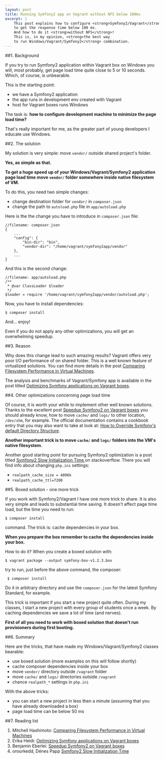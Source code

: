 ```yaml
---
layout: post
title: Running Symfony2 app on Vagrant without NFS below 100ms
excerpt: |
    This post explains how to configure <strong>Symfony2/Vagrant</strong>
    to get the response time below 100 ms.
    And how to do it <strong>without NFS</strong>!
    This is, in my opinion, <strong>the best way
    to run Windows/Vagrant/Symfony2</strong> combination.
---
```


##1. Background

If you try to run Symfony2 application within Vagrant
box on Windows you will, most probably,
get page load time quite close to 5 or 10 seconds.
Which, of course, is unbearable.

This is the starting point:

* we have a Symfony2 application
* the app runs in development env created with Vagrant
* host for Vagrant boxes runs Windows

The task is:
<strong>how to configure development machine to minimize the page load time?</strong>

That's really important for me, as the greater part of young
developers I educate use Windows.

##2. The solution

My solution is very simple: move `vendor/`
outside shared project's folder.

**Yes, as simple as that.**

<div class="alert alert-info" role="alert">
<strong>
<i class="fa fa-thumbs-o-up"></i>
To get a huge speed up of your Windows/Vagrant/Symfony2 application
page load time move <code>vendor/</code> folder somewhere inside native filesystem
of VM.
</strong>
</div>

To do this, you need two simple changes:

* change destination folder for `vendor/` in `composer.json`
* change the path to `autoload.php` file in `app/autoload.php`

Here is the the change you have to introduce in `composer.json` file:

    //filename: composer.json
    {
        ...
        "config": {
            "bin-dir": "bin",
            "vendor-dir": "/home/vagrant/symfony2app/vendor"
        },
        ...
    }

And this is the second change:

    //filename: app/autoload.php
    /**
     * @var ClassLoader $loader
     */
    $loader = require '/home/vagrant/symfony2app/vendor/autoload.php';

Now, you have to install dependencies:

    $ composer install

And... enjoy!

Even if you do not apply any other optimizations, you
will get an overwhelming speedup.

##3. Reason

Why does this change lead to such amazing results?
Vagrant offers very poor I/O performance of on shared folder.
This is a well known feature of virtualized solutions.
You can find more details in the post
<a href="http://mitchellh.com/comparing-filesystem-performance-in-virtual-machines">Comparing Filesystem Performance in Virtual Machines</a>.

The analysis and benchmarks of Vagrant/Symfony app
is available in the post titled
<a href="http://www.erikaheidi.com/blog/optimizing-symfony-applications-vagrant-boxes">
Optimizing Symfony applications on Vagrant boxes</a>.


##4. Other optimizations concerning page load time

Of course, it is worth your while to implement other well known
solutions. Thanks to the excellent post
<a href="http://www.whitewashing.de/2013/08/19/speedup_symfony2_on_vagrant_boxes.html">
Speedup Symfony2 on Vagrant boxes</a>
you should already know, how to move `cache/` and `logs/`
to other location, `/dev/shm`, for example.
The official documentation contains a cookbook entry that you may also want to take at look at:
<a href="http://symfony.com/doc/current/cookbook/configuration/override_dir_structure.html">
How to Override Symfony's default Directory Structure</a>.

<div class="alert alert-info" role="alert">
<strong>
<i class="fa fa-thumbs-o-up"></i>
Another important trick is to move
<code>cache/</code> and <code>logs/</code> folders
into the VM's native filesystem.
</strong>
</div>

Another good starting point for pursuing Symfony2 optimization
is a post titled
<a href="http://stackoverflow.com/questions/12905404/symfony2-slow-initialization-time">
Symfony2 Slow Initialization Time
</a>
on stackoverflow.
There you will find info about changing `php.ini` settings:

* `realpath_cache_size = 4096k`
* `realpath_cache_ttl=7200`

##5. Boxed solution - one more trick

If you work with Symfony2/Vagrant I have one more trick to share.
It is also very simple and leads to substantial time saving.
It doesn't affect page time load, but the time
you need to run:

    $ composer install

command. The trick is: cache dependencies in your box.

<div class="alert alert-info" role="alert">
<strong>
<i class="fa fa-thumbs-o-up"></i>
When you prepare the box remember to cache the dependencies inside your box.
</strong>
</div>

How to do it?
When you create a boxed solution with:

    $ vagrant package --output symfony-box-v1.2.3.box

try to run, just before the above command, the composer:

     $ composer install

Do it in arbitrary directory and use the `composer.json`
for the latest Symfony Standard, for example.

This trick is important if you start a new project quite often.
During my classes, I start a new project with every group of students
once a week. By caching dependencies we save a lot of time (and nerves).

<div class="alert alert-info" role="alert">
<strong>
<i class="fa fa-thumbs-o-up"></i>
First of all you need to work with boxed solution
that doesn't run provisioners during first booting.
</strong>
</div>

##6. Summary

Here are the tricks, that have made my Windows/Vagrant/Symfony2 classes bearable:

* use boxed solution (more examples on this will follow shortly)
* cache composer dependencies inside your box
* move `vendor/` directory outside `/vagrant` folder
* move `cache/` and `logs/` directories outside `/vagrant`
* chance `realpath_*` settings in `php.ini`

<div class="alert alert-warning" role="alert">
With the above tricks:

<ul>
    <li>you can start a new project in less then a minute (assuming that you have already downloaded a box)</li>
    <li>page load time can be below 50 ms</li>
</ul>
</div>

##7. Reading list

1. Mitchell Hashimoto: <a href="http://mitchellh.com/comparing-filesystem-performance-in-virtual-machines">Comparing Filesystem Performance in Virtual Machines</a>
2. Erika Heidi: <a href="http://www.erikaheidi.com/blog/optimizing-symfony-applications-vagrant-boxes">Optimizing Symfony applications on Vagrant boxes</a>
3. Benjamin Eberlei: <a href="http://www.whitewashing.de/2013/08/19/speedup_symfony2_on_vagrant_boxes.html">Speedup Symfony2 on Vagrant boxes</a>
4. orourkedd, Dénes Papp <a href="http://stackoverflow.com/questions/12905404/symfony2-slow-initialization-time">Symfony2 Slow Initialization Time</a>
